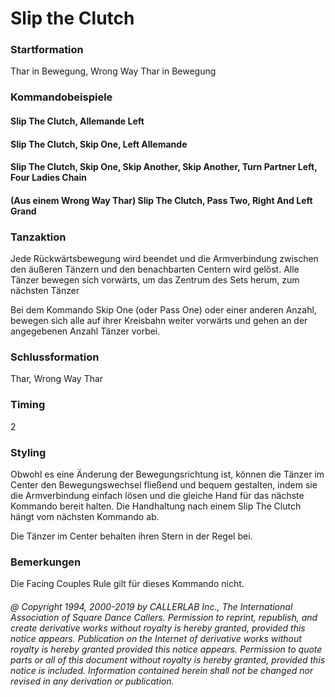 
# Slip the Clutch

### Startformation

Thar in Bewegung, Wrong Way Thar in Bewegung

### Kommandobeispiele

#### Slip The Clutch, Allemande Left
#### Slip The Clutch, Skip One, Left Allemande
#### Slip The Clutch, Skip One, Skip Another, Skip Another, Turn Partner Left, Four Ladies Chain
#### (Aus einem Wrong Way Thar) Slip The Clutch, Pass Two, Right And Left Grand

### Tanzaktion

Jede Rückwärtsbewegung wird beendet und die Armverbindung zwischen den äußeren Tänzern und
den benachbarten Centern wird gelöst. Alle Tänzer bewegen sich vorwärts, um das Zentrum des Sets herum,
zum nächsten Tänzer

Bei dem Kommando Skip One (oder Pass One) oder einer anderen Anzahl, bewegen sich alle auf ihrer
Kreisbahn weiter vorwärts und gehen an der angegebenen Anzahl Tänzer vorbei.

### Schlussformation

Thar, Wrong Way Thar

### Timing

2

### Styling

Obwohl es eine Änderung der Bewegungsrichtung ist, können die Tänzer im Center den
Bewegungswechsel fließend und bequem gestalten, indem sie die Armverbindung einfach lösen und die gleiche
Hand für das nächste Kommando bereit halten. Die Handhaltung nach einem Slip The Clutch hängt vom
nächsten Kommando ab.

Die Tänzer im Center behalten ihren Stern in der Regel bei.

### Bemerkungen

Die Facing Couples Rule gilt für dieses Kommando nicht.

###### @ Copyright 1994, 2000-2019 by CALLERLAB Inc., The International Association of Square Dance Callers. Permission to reprint, republish, and create derivative works without royalty is hereby granted, provided this notice appears. Publication on the Internet of derivative works without royalty is hereby granted provided this notice appears. Permission to quote parts or all of this document without royalty is hereby granted, provided this notice is included. Information contained herein shall not be changed nor revised in any derivation or publication.
